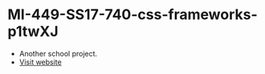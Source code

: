 # MI-449-SS17-740-css-frameworks-p1twXJ
 - Another school project.
 - [Visit website](https://lordcrekit.github.io/MI-449-SS17-740-css-frameworks-p1twXJ/)
